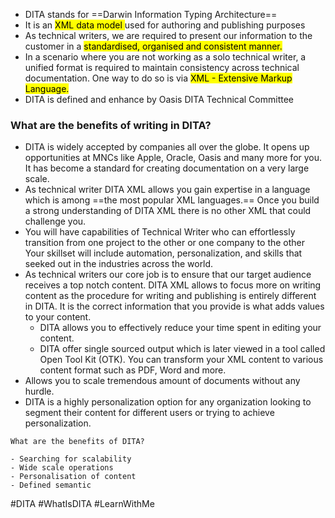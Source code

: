- DITA stands for ==Darwin Information Typing Architecture==
- It is an <mark> XML data model </mark> used for authoring and publishing purposes
- As technical writers, we are required to present our information to the customer in a <mark>standardised, organised and consistent manner.</mark> 
- In a scenario where you are not working as a solo technical writer, a unified format is required to maintain consistency across technical documentation. One way to do so is via <mark> XML - Extensive Markup Language.</mark>
- DITA is defined and enhance by Oasis DITA Technical Committee

### What are the benefits of writing in DITA?
- DITA is widely accepted by companies all over the globe. It opens up opportunities at MNCs like Apple, Oracle, Oasis and many more for you. It has become a standard for creating documentation on a very large scale.
- As technical writer DITA XML allows you gain expertise in a language which is among ==the most popular XML languages.== Once you build a strong understanding of DITA XML there is no other XML that could challenge you. 
- You will have capabilities of Technical Writer who can effortlessly transition from one project to the other or one company to the other Your skillset will include automation, personalization, and skills that seeked out in the industries across the world.
- As technical writers our core job is to ensure that our target audience receives a top notch content. DITA XML allows to focus more on writing content as the procedure for writing and publishing is entirely different in DITA. It is the correct information that you provide is what adds values to your content. 
	- DITA allows you to effectively reduce your time spent in editing your content.
	- DITA offer single sourced output which is later viewed in a tool called Open Tool Kit (OTK). You can transform your XML content to various content format such as PDF, Word and more. 
- Allows you to scale tremendous amount of documents without any hurdle. 
- DITA is a highly personalization option for any organization looking to segment their content for different users or trying to achieve personalization.

```
What are the benefits of DITA?

- Searching for scalability
- Wide scale operations
- Personalisation of content
- Defined semantic
```

#DITA #WhatIsDITA #LearnWithMe
